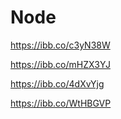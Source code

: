 # Node

https://ibb.co/c3yN38W


https://ibb.co/mHZX3YJ


https://ibb.co/4dXvYjg


https://ibb.co/WtHBGVP
